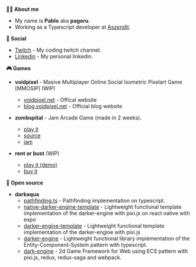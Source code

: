 **👨‍🎨 About me**
- My name is **Pablo** aka **pagoru**. 
- Working as a Typescript developer at [Aszendit](https://github.com/Aszendit).

**👥 Social**
- [Twitch](https://twitch.tv/avoidpixelDev) - My coding twitch channel.
- [Linkedin](https://linkedin.com/in/pagoru) - My personal linkedin.

**🎮 Games**
- **voidpixel** - Masive Multiplayer Online Social Isometric Pixelart Game [MMOSIP] (WIP)
  - [voidpixel.net](https://voidpixel.net) - Offical website
  - [blog.voidpixel.net](https://blog.voidpixel.net) - Official blog website

- **zombspital** - Jam Arcade Game (made in 2 weeks).
  - [play it](https://pagoru.itch.io/zombspital) 
  - [source](https://github.com/pagoru/Zombspital)
  - [jam](https://itch.io/jam/dream-arcade-archive)

- **rent or bust** (WIP)
  - [play it (demo)](https://pagoru.itch.io/rent-or-bust-demo) 
  - [buy it](https://pagoru.itch.io/rent-or-bust) 

**💾  Open source**
- **darkaqua**
  - [pathfinding.ts](https://github.com/darkaqua/pathfinding.ts) - Pathfinding implementation on typescript.
  - [native-darker-engine-template](https://github.com/darkaqua/native-darker-engine-template) - Lightweight functional template implementation of the darker-engine with pixi.js on react native with expo
  - [darker-engine-template](https://github.com/darkaqua/darker-engine-template) - Lightweight functional template implementation of the darker-engine with pixi.js
  - [darker-engine](https://github.com/darkaqua/darker-engine) - Lightweight functional library implementation of the Entity-Component-System pattern with typescript.
  - [dark-engine](https://github.com/darkaqua/dark-engine) - 2d Game Framework for Web using ECS pattern with pixi.js, redux, redux-saga and webpack.
